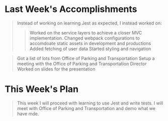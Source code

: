 # Last Week's Accomplishments

> Instead of working on learning Jest as expected, I instead worked on:
>> Worked on the service layers to achieve a closer MVC implementation.
>> Changed webpack configurations to accomdoate static assets in development and productions
>> Added fetching of user data
>> Started styling and navigation


> Got a list of lots from Office of Parking and Transportation 
> Setup a meeting with the Office of Parking and Transportation Director
> Worked on slides for the presentation

# This Week's Plan

> This week I will proceed with learning to use Jest and write tests. I will meet with Office of Parking and Transportation
> and demo what we have mde.

